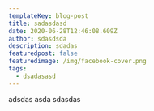 ```yaml
---
templateKey: blog-post
title: sadasdasd
date: 2020-06-28T12:46:08.609Z
author: sdasdsda
description: sdadas
featuredpost: false
featuredimage: /img/facebook-cover.png
tags:
  - dsadasasd
---
```

adsdas asda sdasdas